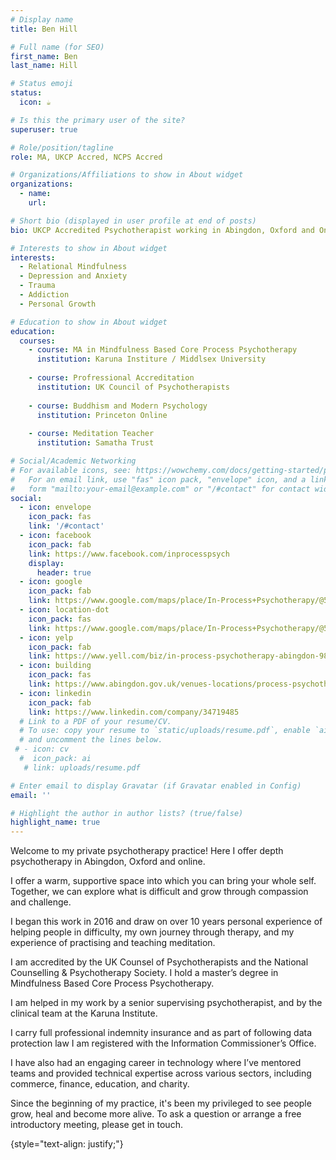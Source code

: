 ```yaml
---
# Display name
title: Ben Hill

# Full name (for SEO)
first_name: Ben
last_name: Hill

# Status emoji
status:
  icon: ☕️

# Is this the primary user of the site?
superuser: true

# Role/position/tagline
role: MA, UKCP Accred, NCPS Accred

# Organizations/Affiliations to show in About widget
organizations:
  - name: 
    url: 

# Short bio (displayed in user profile at end of posts)
bio: UKCP Accredited Psychotherapist working in Abingdon, Oxford and Online.

# Interests to show in About widget
interests:
  - Relational Mindfulness
  - Depression and Anxiety
  - Trauma
  - Addiction
  - Personal Growth

# Education to show in About widget
education:
  courses:
    - course: MA in Mindfulness Based Core Process Psychotherapy
      institution: Karuna Institure / Middlsex University
      
    - course: Profressional Accreditation
      institution: UK Council of Psychotherapists
    
    - course: Buddhism and Modern Psychology
      institution: Princeton Online
      
    - course: Meditation Teacher
      institution: Samatha Trust

# Social/Academic Networking
# For available icons, see: https://wowchemy.com/docs/getting-started/page-builder/#icons
#   For an email link, use "fas" icon pack, "envelope" icon, and a link in the
#   form "mailto:your-email@example.com" or "/#contact" for contact widget.
social:
  - icon: envelope
    icon_pack: fas
    link: '/#contact'
  - icon: facebook
    icon_pack: fab
    link: https://www.facebook.com/inprocesspsych
    display:
      header: true
  - icon: google
    icon_pack: fab
    link: https://www.google.com/maps/place/In-Process+Psychotherapy/@51.6702348,-1.2856158,17z/data=!3m1!4b1!4m6!3m5!1s0x4876b9da7ade973f:0xf37a3c08eced60cf!8m2!3d51.6702348!4d-1.2856158!16s%2Fg%2F11j13pg96z?entry=ttu
  - icon: location-dot
    icon_pack: fas
    link: https://www.google.com/maps/place/In-Process+Psychotherapy/@51.6702348,-1.2856158,17z/data=!3m1!4b1!4m6!3m5!1s0x4876b9da7ade973f:0xf37a3c08eced60cf!8m2!3d51.6702348!4d-1.2856158!16s%2Fg%2F11j13pg96z?entry=ttu
  - icon: yelp
    icon_pack: fab
    link: https://www.yell.com/biz/in-process-psychotherapy-abingdon-9887804/
  - icon: building
    icon_pack: fas
    link: https://www.abingdon.gov.uk/venues-locations/process-psychotherapy
  - icon: linkedin
    icon_pack: fab
    link: https://www.linkedin.com/company/34719485
  # Link to a PDF of your resume/CV.
  # To use: copy your resume to `static/uploads/resume.pdf`, enable `ai` icons in `params.yaml`,
  # and uncomment the lines below.
 # - icon: cv
  #  icon_pack: ai
   # link: uploads/resume.pdf

# Enter email to display Gravatar (if Gravatar enabled in Config)
email: ''

# Highlight the author in author lists? (true/false)
highlight_name: true
---
```


Welcome to my private psychotherapy practice! Here I offer depth psychotherapy in Abingdon, Oxford and online.

I offer a warm, supportive space into which you can bring your whole self. Together, we can explore what is difficult and grow through compassion and challenge. 

I began this work in 2016 and draw on over 10 years personal experience of helping people in difficulty, my own journey through therapy, and my experience of practising and teaching meditation. 

I am accredited by the UK Counsel of Psychotherapists and the National Counselling & Psychotherapy Society. I hold a master’s degree in Mindfulness Based Core Process Psychotherapy.

I am helped in my work by a senior supervising psychotherapist, and by the clinical team at the Karuna Institute.

I carry full professional indemnity insurance and as part of following data protection law I am registered with the Information Commissioner’s Office.

I have also had an engaging career in technology where I’ve mentored teams and provided technical expertise across various sectors, including commerce, finance, education, and charity.

Since the beginning of my practice, it's been my privileged to see people grow, heal and become more alive. To ask a question or arrange a free introductory meeting, please get in touch.


{style="text-align: justify;"}
